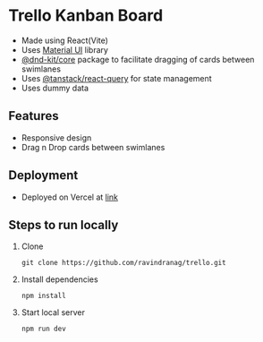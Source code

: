 # Trello Kanban Board

- Made using React(Vite)
- Uses [Material UI](https://mui.com/) library
- [@dnd-kit/core](https://dndkit.com/) package to facilitate dragging of cards between swimlanes
- Uses [@tanstack/react-query](https://tanstack.com/query/latest) for state management
- Uses dummy data


## Features

- Responsive design
- Drag n Drop cards between swimlanes

## Deployment

- Deployed on Vercel at [link](https://trello-lyart-ten.vercel.app/)

## Steps to run locally

 1. Clone
    
    ```
    git clone https://github.com/ravindranag/trello.git
    ```
 2. Install dependencies
    
     ```
     npm install 
     ```
 3. Start local server
    
    ```
    npm run dev
    ```
